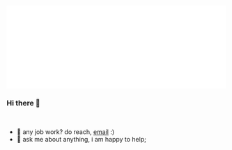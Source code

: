 <img src="./assets/svg/header-top.svg" align="center" alt="Luong Tung Lam">

### Hi there 👋

<br/>

- 💼 any job work? do reach, [email](mailto:ltlam.bkap@gmail.com) :)
- 💬 ask me about anything, i am happy to help;

